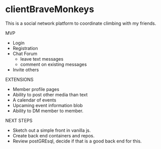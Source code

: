 # clientBraveMonkeys

This is a social network platform to coordinate climbing with my friends. 

MVP
* Login
* Registration
* Chat Forum
    - leave text messages
    - comment on existing messages
* Invite others

EXTENSIONS
* Member profile pages
* Ability to post other media than text
* A calendar of events
* Upcaming event information blob
* Ability to DM member to member.

NEXT STEPS
* Sketch out a simple front in vanilla js.
* Create back end containers and repos.
* Review postGREsql, decide if that is a good back end for this.
